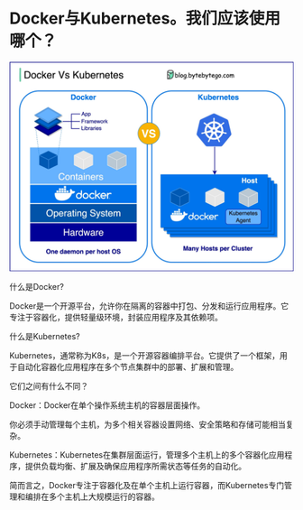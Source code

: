 # Docker与Kubernetes。我们应该使用哪个？


<p> <img src="../images/docker-vs-k8s.jpg" style="width: 680px" /> </p>

什么是Docker?

Docker是一个开源平台，允许你在隔离的容器中打包、分发和运行应用程序。它专注于容器化，提供轻量级环境，封装应用程序及其依赖项。

什么是Kubernetes?

Kubernetes，通常称为K8s，是一个开源容器编排平台。它提供了一个框架，用于自动化容器化应用程序在多个节点集群中的部署、扩展和管理。

它们之间有什么不同？

Docker：Docker在单个操作系统主机的容器层面操作。

你必须手动管理每个主机，为多个相关容器设置网络、安全策略和存储可能相当复杂。

Kubernetes：Kubernetes在集群层面运行，管理多个主机上的多个容器化应用程序，提供负载均衡、扩展及确保应用程序所需状态等任务的自动化。

简而言之，Docker专注于容器化及在单个主机上运行容器，而Kubernetes专门管理和编排在多个主机上大规模运行的容器。